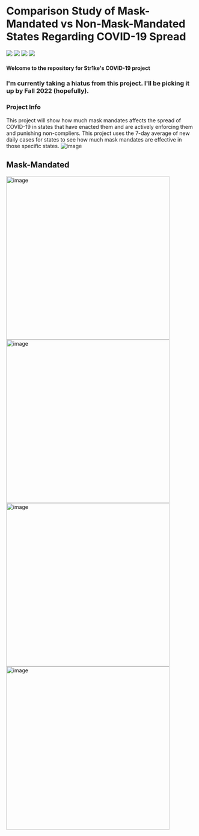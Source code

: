 # Comparison Study of Mask-Mandated vs Non-Mask-Mandated States Regarding COVID-19 Spread


![](https://img.shields.io/github/issues/RealStr1ke/COVID-Data-Project) ![](https://img.shields.io/github/forks/RealStr1ke/COVID-Data-Project) ![](https://img.shields.io/github/stars/RealStr1ke/COVID-Data-Project) ![](https://img.shields.io/github/license/RealStr1ke/COVID-Data-Project)
#### Welcome to the repository for Str1ke's COVID-19 project

### I'm currently taking a hiatus from this project. I'll be picking it up by Fall 2022 (hopefully).

### Project Info
This project will show how much mask mandates affects the spread of COVID-19 in states that have enacted them and are actively enforcing them and punishing non-compliers. This project uses the 7-day average of new daily cases for states to see how much mask mandates are effective in those specific states.
![image](https://user-images.githubusercontent.com/49248449/143782022-c76f6457-e95f-4e4c-ad70-09abb112d803.png)

## Mask-Mandated
<img width="434" alt="image" src="https://user-images.githubusercontent.com/49248449/143783562-760e3678-fc61-4798-a623-53b4ea9add7a.png">
<img width="434" alt="image" src="https://user-images.githubusercontent.com/49248449/143783600-e5b85271-28f7-43b4-b731-1fb32e725259.png">
<img width="434" alt="image" src="https://user-images.githubusercontent.com/49248449/143783627-71335026-c975-4c31-8563-ffe219e685be.png">
<img width="434" alt="image" src="https://user-images.githubusercontent.com/49248449/143783657-0b0878e4-4f89-4e23-bee1-44576383b783.png">
